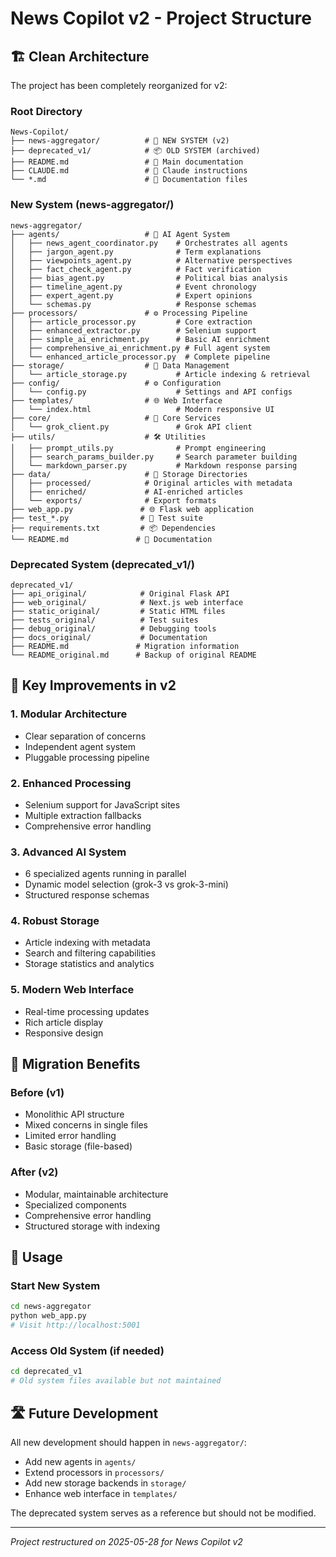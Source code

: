# News Copilot v2 - Project Structure

## 🏗️ Clean Architecture

The project has been completely reorganized for v2:

### Root Directory
```
News-Copilot/
├── news-aggregator/          # 🚀 NEW SYSTEM (v2)
├── deprecated_v1/            # 📦 OLD SYSTEM (archived)
├── README.md                 # 📖 Main documentation
├── CLAUDE.md                 # 🤖 Claude instructions
└── *.md                      # 📝 Documentation files
```

### New System (news-aggregator/)
```
news-aggregator/
├── agents/                   # 🤖 AI Agent System
│   ├── news_agent_coordinator.py    # Orchestrates all agents
│   ├── jargon_agent.py              # Term explanations
│   ├── viewpoints_agent.py          # Alternative perspectives
│   ├── fact_check_agent.py          # Fact verification
│   ├── bias_agent.py                # Political bias analysis
│   ├── timeline_agent.py            # Event chronology
│   ├── expert_agent.py              # Expert opinions
│   └── schemas.py                   # Response schemas
├── processors/               # ⚙️ Processing Pipeline
│   ├── article_processor.py         # Core extraction
│   ├── enhanced_extractor.py        # Selenium support
│   ├── simple_ai_enrichment.py      # Basic AI enrichment
│   ├── comprehensive_ai_enrichment.py # Full agent system
│   └── enhanced_article_processor.py  # Complete pipeline
├── storage/                  # 💾 Data Management
│   └── article_storage.py           # Article indexing & retrieval
├── config/                   # ⚙️ Configuration
│   └── config.py                    # Settings and API configs
├── templates/                # 🌐 Web Interface
│   └── index.html                   # Modern responsive UI
├── core/                     # 🔧 Core Services
│   └── grok_client.py               # Grok API client
├── utils/                    # 🛠️ Utilities
│   ├── prompt_utils.py              # Prompt engineering
│   ├── search_params_builder.py     # Search parameter building
│   └── markdown_parser.py           # Markdown response parsing
├── data/                     # 📁 Storage Directories
│   ├── processed/            # Original articles with metadata
│   ├── enriched/             # AI-enriched articles
│   └── exports/              # Export formats
├── web_app.py               # 🌐 Flask web application
├── test_*.py                # 🧪 Test suite
├── requirements.txt         # 📦 Dependencies
└── README.md               # 📖 Documentation
```

### Deprecated System (deprecated_v1/)
```
deprecated_v1/
├── api_original/            # Original Flask API
├── web_original/            # Next.js web interface
├── static_original/         # Static HTML files
├── tests_original/          # Test suites
├── debug_original/          # Debugging tools
├── docs_original/           # Documentation
├── README.md               # Migration information
└── README_original.md      # Backup of original README
```

## 🚀 Key Improvements in v2

### 1. **Modular Architecture**
- Clear separation of concerns
- Independent agent system
- Pluggable processing pipeline

### 2. **Enhanced Processing**
- Selenium support for JavaScript sites
- Multiple extraction fallbacks
- Comprehensive error handling

### 3. **Advanced AI System**
- 6 specialized agents running in parallel
- Dynamic model selection (grok-3 vs grok-3-mini)
- Structured response schemas

### 4. **Robust Storage**
- Article indexing with metadata
- Search and filtering capabilities
- Storage statistics and analytics

### 5. **Modern Web Interface**
- Real-time processing updates
- Rich article display
- Responsive design

## 🎯 Migration Benefits

### Before (v1)
- Monolithic API structure
- Mixed concerns in single files
- Limited error handling
- Basic storage (file-based)

### After (v2)
- Modular, maintainable architecture
- Specialized components
- Comprehensive error handling
- Structured storage with indexing

## 🔄 Usage

### Start New System
```bash
cd news-aggregator
python web_app.py
# Visit http://localhost:5001
```

### Access Old System (if needed)
```bash
cd deprecated_v1
# Old system files available but not maintained
```

## 🛣️ Future Development

All new development should happen in `news-aggregator/`:
- Add new agents in `agents/`
- Extend processors in `processors/`
- Add new storage backends in `storage/`
- Enhance web interface in `templates/`

The deprecated system serves as a reference but should not be modified.

---

*Project restructured on 2025-05-28 for News Copilot v2*